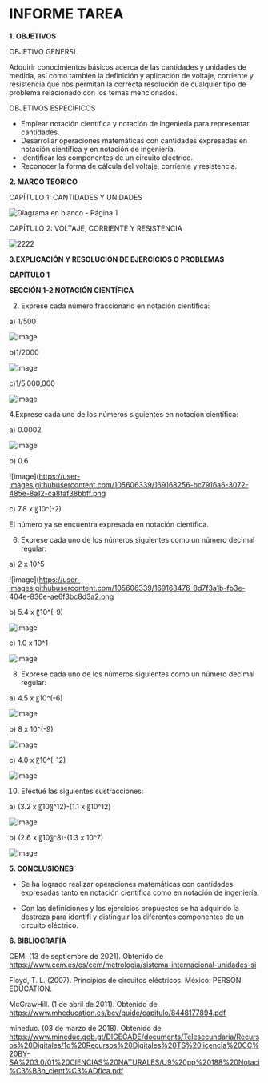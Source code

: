 # INFORME TAREA

**1. OBJETIVOS**

OBJETIVO GENERSL

Adquirir conocimientos básicos acerca de las cantidades y unidades de medida, así como también la definición y aplicación de voltaje, corriente y resistencia que nos permitan la correcta resolución de cualquier tipo de problema relacionado con los temas mencionados.

OBJETIVOS ESPECÍFICOS

- Emplear notación científica y notación de ingeniería para representar cantidades.
- Desarrollar operaciones matemáticas con cantidades expresadas en notación científica y en notación de ingeniería.
-  Identificar los componentes de un circuito eléctrico.
- Reconocer la forma de cálcula del voltaje, corriente y resistencia.

**2. MARCO TEÓRICO**

CAPÍTULO 1: CANTIDADES Y UNIDADES

![Diagrama en blanco - Página 1](https://user-images.githubusercontent.com/105606339/168838423-e4bbe106-cbce-4553-b82f-d7b31116aeed.png)


CAPÍTULO 2: VOLTAJE, CORRIENTE Y RESISTENCIA

![2222](https://user-images.githubusercontent.com/105606339/168839094-73b5f82a-cb22-44a5-b7ad-e421f9ecdfa7.jpg)


**3.EXPLICACIÓN Y RESOLUCIÓN DE EJERCICIOS O PROBLEMAS**

**CAPÍTULO 1**

**SECCIÓN 1-2 NOTACIÓN CIENTÍFICA**

2. Exprese cada número fraccionario en notación científica:

a) 1/500

![image](https://user-images.githubusercontent.com/105606339/169166861-23a5856f-b879-4d6a-823d-8b816626e2cd.png)

b)1/2000

![image](https://user-images.githubusercontent.com/105606339/169166968-34101576-986a-48d6-9d2d-5c598cd48f6d.png)

c)1/5,000,000

![image](https://user-images.githubusercontent.com/105606339/169167032-7373abe3-8011-48c5-91ad-65e17e063a6d.png)

4.Exprese cada uno de los números siguientes en notación científica:

a) 0.0002


![image](https://user-images.githubusercontent.com/105606339/169167124-bc11f5f0-4f73-40b8-bf3a-5e965aa3354c.png)

b) 0.6

![image](https://user-images.githubusercontent.com/105606339/169168256-bc7916a6-3072-485e-8a12-ca8faf38bbff.png

c) 7.8 x 〖10^(-2)

El número ya se encuentra expresada en notación científica.

6. Exprese cada uno de los números siguientes como un número decimal regular:


a) 2 x 10^5

![image](https://user-images.githubusercontent.com/105606339/169168476-8d7f3a1b-fb3e-404e-836e-ae6f3bc8d3a2.png

b) 5.4 x 〖10^(-9)

![image](https://user-images.githubusercontent.com/105606339/169168554-b35ed005-d6ea-4009-94a9-fdeabaad1833.png)

c) 1.0 x   10^1

![image](https://user-images.githubusercontent.com/105606339/169168612-035914b6-66a8-4c3d-8560-9b8316b3379c.png)

8. Exprese cada uno de los números siguientes como un número decimal regular:

a) 4.5 x 〖10^(-6)

![image](https://user-images.githubusercontent.com/105606339/169168963-b92ac334-6cfc-4a7a-b5ea-6df14adfddb0.png)

b) 8 x 10^(-9)

![image](https://user-images.githubusercontent.com/105606339/169169036-e67643e0-27a3-4039-9eba-c2b744f94156.png)

c) 4.0 x 〖10^(-12)

![image](https://user-images.githubusercontent.com/105606339/169169140-e76b67f9-29c3-433c-b032-bc9bbfc29fe7.png)

10. Efectué las siguientes sustracciones:

a) (3.2 x 〖10〗^12)-(1.1 x 〖10^12)

![image](https://user-images.githubusercontent.com/105606339/169169239-f1e868a1-c08a-49a6-8325-9a4b6bccd56d.png)

b) (2.6 x 〖10〗^8)-(1.3 x 10^7)

![image](https://user-images.githubusercontent.com/105606339/169169319-ba95a0ff-288d-4337-9bb9-b13033e8a877.png)

















**5. CONCLUSIONES**

- Se ha logrado realizar operaciones matemáticas con cantidades expresadas tanto en notación científica como en notación de ingeniería.

- Con las definiciones y los ejercicios propuestos se ha adquirido la destreza para identifi y distinguir los diferentes componentes de un circuito eléctrico.

**6. BIBLIOGRAFÍA**

CEM. (13 de septiembre de 2021). Obtenido de https://www.cem.es/es/cem/metrologia/sistema-internacional-unidades-si


Floyd, T. L. (2007). Principios de circuitos eléctricos. México: PERSON EDUCATION.

McGrawHill. (1 de abril de 2011). Obtenido de https://www.mheducation.es/bcv/guide/capitulo/8448177894.pdf

mineduc. (03 de marzo de 2018). Obtenido de https://www.mineduc.gob.gt/DIGECADE/documents/Telesecundaria/Recursos%20Digitales/1o%20Recursos%20Digitales%20TS%20licencia%20CC%20BY-SA%203.0/01%20CIENCIAS%20NATURALES/U9%20pp%20188%20Notaci%C3%B3n_cient%C3%ADfica.pdf


